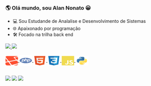 ### 🌎 Olá mundo, sou Alan Nonato 😀

- 💻 Sou Estudande de Analalise e Desenvolvimento de Sistemas
- 🌐 Apaixonado por programação
- 🛠️ Focado na trilha back end

 <div>
  <a href="https://github.com/AlanNonat0">
   <img height="170em" src="https://github-readme-stats.vercel.app/api?username=AlanNonat0&show_icons=true&theme=gruvbox&include_all_commits=true&count_private=true&locale=pt-br&icon_color=A578D2&title_color=A578D2&border_color=DDDCDE&text_color=84F738"/>
  <img height="170em" src="https://github-readme-stats.vercel.app/api/top-langs/?username=AlanNonat0&layout=compact&langs_count=7&theme=gruvbox&icon_color=A578D2&title_color=A578D2&border_color=DDDCDE&text_color=84F738"/>
</div>

<div style="display: inline_block"><br>
  <img align="center" alt="laravel" height="30" width="40" src="https://raw.githubusercontent.com/devicons/devicon/master/icons/laravel/laravel-plain.svg">
  <img align="center" alt="php" height="35" width="40" src="https://raw.githubusercontent.com/devicons/devicon/master/icons/php/php-plain.svg">
  <img align="center" alt="HTML" height="30" width="40" src="https://raw.githubusercontent.com/devicons/devicon/master/icons/html5/html5-original.svg">
  <img align="center" alt="CSS" height="30" width="40" src="https://raw.githubusercontent.com/devicons/devicon/master/icons/css3/css3-original.svg">
  <img align="center" alt="Js" height="30" width="40" src="https://raw.githubusercontent.com/devicons/devicon/master/icons/javascript/javascript-plain.svg">
  <img align="center" alt="Python" height="30" width="40" src="https://raw.githubusercontent.com/devicons/devicon/master/icons/python/python-original.svg">
  
</div>

 ##
 
<div> 
  <a href="https://www.youtube.com/channel/UC8nDbHfXrRRnsLphrpRcGPg" target="_blank"><img src="https://img.shields.io/badge/YouTube-FF0000?style=for-the-badge&logo=youtube&logoColor=white" target="_blank"></a>
  <a href = "mailto:developer.alan.nonato@gmail.com"><img src="https://img.shields.io/badge/-Gmail-%23333?style=for-the-badge&logo=gmail&logoColor=white" target="_blank"></a>
  <a href="https://www.linkedin.com/in/alan-nonato-silva/" target="_blank"><img src="https://img.shields.io/badge/-LinkedIn-%230077B5?style=for-the-badge&logo=linkedin&logoColor=white" target="_blank"></a>  
</div>